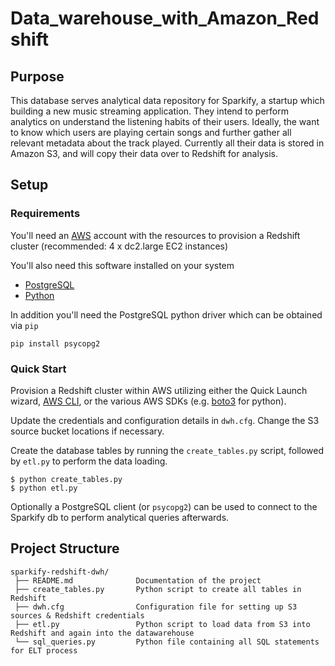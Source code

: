# Data_warehouse_with_Amazon_Redshift

## Purpose
This database serves analytical data repository for Sparkify, a startup which building a new music streaming application. They intend to perform analytics on understand the listening habits of their users. Ideally, the want to know which users are playing certain songs and further gather all relevant metadata about the track played. Currently all their data is stored in Amazon S3, and will copy their data over to Redshift for analysis.

## Setup

### Requirements

You'll need an [AWS](https://aws.amazon.com/) account with the resources to provision a Redshift cluster (recommended: 4 x dc2.large EC2 instances)

You'll also need this software installed on your system 
* [PostgreSQL](https://www.postgresql.org/download/)
* [Python](https://www.python.org/downloads/)

In addition you'll need the PostgreSQL python driver which can be obtained via `pip`
```
pip install psycopg2 
```

### Quick Start

Provision a Redshift cluster within AWS utilizing either the Quick Launch wizard, [AWS CLI](https://docs.aws.amazon.com/cli/index.html), or the various AWS SDKs (e.g. [boto3](https://boto3.amazonaws.com/v1/documentation/api/latest/index.html) for python).

Update the credentials and configuration details in `dwh.cfg`. Change the S3 source bucket locations if necessary.

Create the database tables by running the `create_tables.py` script, followed by `etl.py` to perform the data loading.

```
$ python create_tables.py 
$ python etl.py
```
Optionally a PostgreSQL client (or `psycopg2`) can be used to connect to the Sparkify db to perform analytical queries afterwards.

## Project Structure

```
sparkify-redshift-dwh/
 ├── README.md              Documentation of the project
 ├── create_tables.py       Python script to create all tables in Redshift
 ├── dwh.cfg                Configuration file for setting up S3 sources & Redshift credentials
 ├── etl.py                 Python script to load data from S3 into Redshift and again into the datawarehouse
 └── sql_queries.py         Python file containing all SQL statements for ELT process
```
